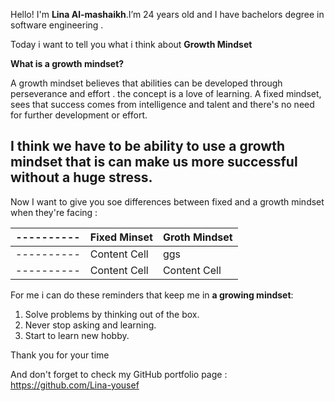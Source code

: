 Hello! I'm **Lina Al-mashaikh**.I’m 24 years old and I have bachelors degree in software engineering . 

Today i want to tell you what i think about **Growth Mindset**

**What is a growth mindset?**

A growth mindset believes that abilities can be developed through perseverance and effort .
the concept is a love of learning.
A fixed mindset, sees that success comes from  intelligence and talent and there's no need for further development or effort.

I think we have to be ability to use a growth mindset that is can make us more successful without a huge stress.
-
Now I want to give you soe differences between fixed and a growth mindset when they're facing :


----------| Fixed Minset  | Groth Mindset |
----------| ------------- | ------------- |
----------| Content Cell  |  ggs          |
----------| Content Cell  | Content Cell  |

For me i can do these reminders that keep me in **a growing mindset**:
1. Solve problems by thinking out of the box.
2. Never stop asking and learning.
3. Start to learn new hobby.

Thank you for your time 

And don't forget to check my GitHub portfolio page : 
https://github.com/Lina-yousef

